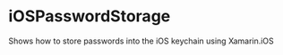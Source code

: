 iOSPasswordStorage
==================

Shows how to store passwords into the iOS keychain using Xamarin.iOS
